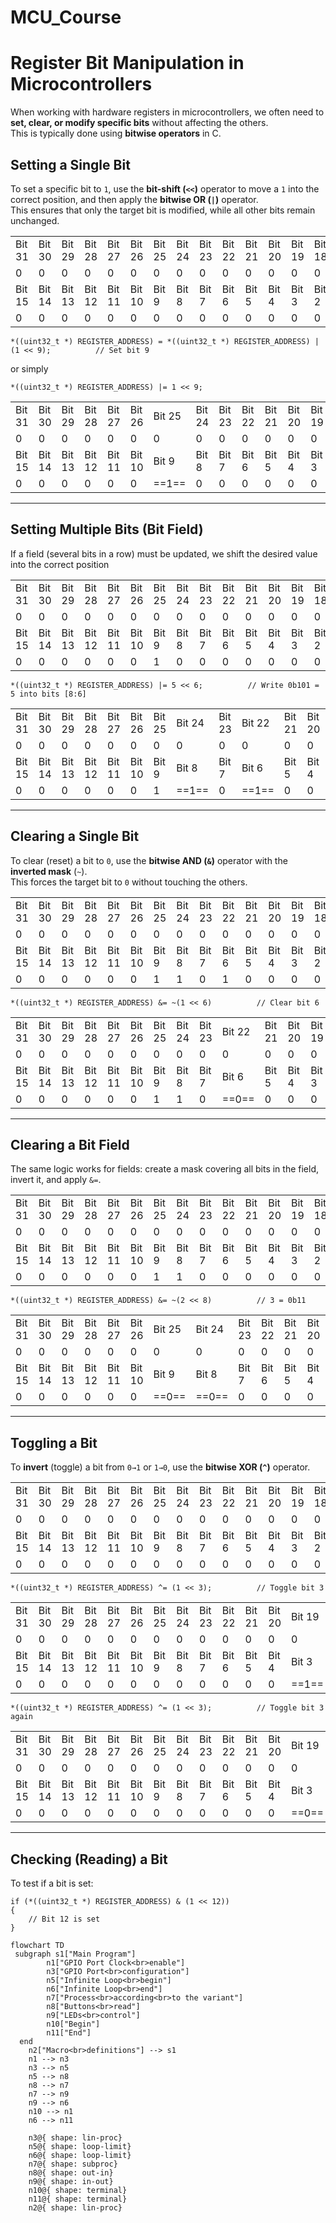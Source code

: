 # MCU_Course

# Register Bit Manipulation in Microcontrollers

When working with hardware registers in microcontrollers, we often need to **set, clear, or modify specific bits** without affecting the others.  
This is typically done using **bitwise operators** in C.

## Setting a Single Bit

To set a specific bit to `1`, use the **bit-shift (`<<`)** operator to move a `1` into the correct position, and then apply the **bitwise OR (`|`)** operator.  
This ensures that only the target bit is modified, while all other bits remain unchanged.

|        |        |        |        |        |        |        |        |        |        |        |        |        |        |        |        |
| ------ | ------ | ------ | ------ | ------ | ------ | ------ | ------ | ------ | ------ | ------ | ------ | ------ | ------ | ------ | ------ |
| Bit 31 | Bit 30 | Bit 29 | Bit 28 | Bit 27 | Bit 26 | Bit 25 | Bit 24 | Bit 23 | Bit 22 | Bit 21 | Bit 20 | Bit 19 | Bit 18 | Bit 17 | Bit 16 |
| 0      | 0      | 0      | 0      | 0      | 0      | 0      | 0      | 0      | 0      | 0      | 0      | 0      | 0      | 0      | 0      |
| Bit 15 | Bit 14 | Bit 13 | Bit 12 | Bit 11 | Bit 10 | Bit 9  | Bit 8  | Bit 7  | Bit 6  | Bit 5  | Bit 4  | Bit 3  | Bit 2  | Bit 1  | Bit 0  |
| 0      | 0      | 0      | 0      | 0      | 0      | 0      | 0      | 0      | 0      | 0      | 0      | 0      | 0      | 0      | 0      |

```
*((uint32_t *) REGISTER_ADDRESS) = *((uint32_t *) REGISTER_ADDRESS) | (1 << 9);          // Set bit 9
```
or simply
```
*((uint32_t *) REGISTER_ADDRESS) |= 1 << 9;
```

|        |        |        |        |        |        |        |        |        |        |        |        |        |        |        |        |
| ------ | ------ | ------ | ------ | ------ | ------ | ------ | ------ | ------ | ------ | ------ | ------ | ------ | ------ | ------ | ------ |
| Bit 31 | Bit 30 | Bit 29 | Bit 28 | Bit 27 | Bit 26 | Bit 25 | Bit 24 | Bit 23 | Bit 22 | Bit 21 | Bit 20 | Bit 19 | Bit 18 | Bit 17 | Bit 16 |
| 0      | 0      | 0      | 0      | 0      | 0      | 0      | 0      | 0      | 0      | 0      | 0      | 0      | 0      | 0      | 0      |
| Bit 15 | Bit 14 | Bit 13 | Bit 12 | Bit 11 | Bit 10 | Bit 9  | Bit 8  | Bit 7  | Bit 6  | Bit 5  | Bit 4  | Bit 3  | Bit 2  | Bit 1  | Bit 0  |
| 0      | 0      | 0      | 0      | 0      | 0      | ==1==  | 0      | 0      | 0      | 0      | 0      | 0      | 0      | 0      | 0      |

___
## Setting Multiple Bits (Bit Field)

If a field (several bits in a row) must be updated, we shift the desired value into the correct position

|        |        |        |        |        |        |        |        |        |        |        |        |        |        |        |        |
| ------ | ------ | ------ | ------ | ------ | ------ | ------ | ------ | ------ | ------ | ------ | ------ | ------ | ------ | ------ | ------ |
| Bit 31 | Bit 30 | Bit 29 | Bit 28 | Bit 27 | Bit 26 | Bit 25 | Bit 24 | Bit 23 | Bit 22 | Bit 21 | Bit 20 | Bit 19 | Bit 18 | Bit 17 | Bit 16 |
| 0      | 0      | 0      | 0      | 0      | 0      | 0      | 0      | 0      | 0      | 0      | 0      | 0      | 0      | 0      | 0      |
| Bit 15 | Bit 14 | Bit 13 | Bit 12 | Bit 11 | Bit 10 | Bit 9  | Bit 8  | Bit 7  | Bit 6  | Bit 5  | Bit 4  | Bit 3  | Bit 2  | Bit 1  | Bit 0  |
| 0      | 0      | 0      | 0      | 0      | 0      | 1      | 0      | 0      | 0      | 0      | 0      | 0      | 0      | 0      | 0      |

```
*((uint32_t *) REGISTER_ADDRESS) |= 5 << 6;          // Write 0b101 = 5 into bits [8:6]
```

|        |        |        |        |        |        |        |        |        |        |        |        |        |        |        |        |
| ------ | ------ | ------ | ------ | ------ | ------ | ------ | ------ | ------ | ------ | ------ | ------ | ------ | ------ | ------ | ------ |
| Bit 31 | Bit 30 | Bit 29 | Bit 28 | Bit 27 | Bit 26 | Bit 25 | Bit 24 | Bit 23 | Bit 22 | Bit 21 | Bit 20 | Bit 19 | Bit 18 | Bit 17 | Bit 16 |
| 0      | 0      | 0      | 0      | 0      | 0      | 0      | 0      | 0      | 0      | 0      | 0      | 0      | 0      | 0      | 0      |
| Bit 15 | Bit 14 | Bit 13 | Bit 12 | Bit 11 | Bit 10 | Bit 9  | Bit 8  | Bit 7  | Bit 6  | Bit 5  | Bit 4  | Bit 3  | Bit 2  | Bit 1  | Bit 0  |
| 0      | 0      | 0      | 0      | 0      | 0      | 1      | ==1==  | 0      | ==1==  | 0      | 0      | 0      | 0      | 0      | 0      |

___
## Clearing a Single Bit

To clear (reset) a bit to `0`, use the **bitwise AND (`&`)** operator with the **inverted mask** (`~`).  
This forces the target bit to `0` without touching the others.

|        |        |        |        |        |        |        |        |        |        |        |        |        |        |        |        |
| ------ | ------ | ------ | ------ | ------ | ------ | ------ | ------ | ------ | ------ | ------ | ------ | ------ | ------ | ------ | ------ |
| Bit 31 | Bit 30 | Bit 29 | Bit 28 | Bit 27 | Bit 26 | Bit 25 | Bit 24 | Bit 23 | Bit 22 | Bit 21 | Bit 20 | Bit 19 | Bit 18 | Bit 17 | Bit 16 |
| 0      | 0      | 0      | 0      | 0      | 0      | 0      | 0      | 0      | 0      | 0      | 0      | 0      | 0      | 0      | 0      |
| Bit 15 | Bit 14 | Bit 13 | Bit 12 | Bit 11 | Bit 10 | Bit 9  | Bit 8  | Bit 7  | Bit 6  | Bit 5  | Bit 4  | Bit 3  | Bit 2  | Bit 1  | Bit 0  |
| 0      | 0      | 0      | 0      | 0      | 0      | 1      | 1      | 0      | 1      | 0      | 0      | 0      | 0      | 0      | 0      |

```
*((uint32_t *) REGISTER_ADDRESS) &= ~(1 << 6)          // Clear bit 6
```

|        |        |        |        |        |        |        |        |        |        |        |        |        |        |        |        |
| ------ | ------ | ------ | ------ | ------ | ------ | ------ | ------ | ------ | ------ | ------ | ------ | ------ | ------ | ------ | ------ |
| Bit 31 | Bit 30 | Bit 29 | Bit 28 | Bit 27 | Bit 26 | Bit 25 | Bit 24 | Bit 23 | Bit 22 | Bit 21 | Bit 20 | Bit 19 | Bit 18 | Bit 17 | Bit 16 |
| 0      | 0      | 0      | 0      | 0      | 0      | 0      | 0      | 0      | 0      | 0      | 0      | 0      | 0      | 0      | 0      |
| Bit 15 | Bit 14 | Bit 13 | Bit 12 | Bit 11 | Bit 10 | Bit 9  | Bit 8  | Bit 7  | Bit 6  | Bit 5  | Bit 4  | Bit 3  | Bit 2  | Bit 1  | Bit 0  |
| 0      | 0      | 0      | 0      | 0      | 0      | 1      | 1      | 0      | ==0==  | 0      | 0      | 0      | 0      | 0      | 0      |

___
## Clearing a Bit Field

The same logic works for fields: create a mask covering all bits in the field, invert it, and apply `&=`.

|        |        |        |        |        |        |        |        |        |        |        |        |        |        |        |        |
| ------ | ------ | ------ | ------ | ------ | ------ | ------ | ------ | ------ | ------ | ------ | ------ | ------ | ------ | ------ | ------ |
| Bit 31 | Bit 30 | Bit 29 | Bit 28 | Bit 27 | Bit 26 | Bit 25 | Bit 24 | Bit 23 | Bit 22 | Bit 21 | Bit 20 | Bit 19 | Bit 18 | Bit 17 | Bit 16 |
| 0      | 0      | 0      | 0      | 0      | 0      | 0      | 0      | 0      | 0      | 0      | 0      | 0      | 0      | 0      | 0      |
| Bit 15 | Bit 14 | Bit 13 | Bit 12 | Bit 11 | Bit 10 | Bit 9  | Bit 8  | Bit 7  | Bit 6  | Bit 5  | Bit 4  | Bit 3  | Bit 2  | Bit 1  | Bit 0  |
| 0      | 0      | 0      | 0      | 0      | 0      | 1      | 1      | 0      | 0      | 0      | 0      | 0      | 0      | 0      | 0      |

```
*((uint32_t *) REGISTER_ADDRESS) &= ~(2 << 8)          // 3 = 0b11
```

|        |        |        |        |        |        |        |        |        |        |        |        |        |        |        |        |
| ------ | ------ | ------ | ------ | ------ | ------ | ------ | ------ | ------ | ------ | ------ | ------ | ------ | ------ | ------ | ------ |
| Bit 31 | Bit 30 | Bit 29 | Bit 28 | Bit 27 | Bit 26 | Bit 25 | Bit 24 | Bit 23 | Bit 22 | Bit 21 | Bit 20 | Bit 19 | Bit 18 | Bit 17 | Bit 16 |
| 0      | 0      | 0      | 0      | 0      | 0      | 0      | 0      | 0      | 0      | 0      | 0      | 0      | 0      | 0      | 0      |
| Bit 15 | Bit 14 | Bit 13 | Bit 12 | Bit 11 | Bit 10 | Bit 9  | Bit 8  | Bit 7  | Bit 6  | Bit 5  | Bit 4  | Bit 3  | Bit 2  | Bit 1  | Bit 0  |
| 0      | 0      | 0      | 0      | 0      | 0      | ==0==  | ==0==  | 0      | 0      | 0      | 0      | 0      | 0      | 0      | 0      |

___
## Toggling a Bit

To **invert** (toggle) a bit from `0→1` or `1→0`, use the **bitwise XOR (`^`)** operator.

|        |        |        |        |        |        |        |        |        |        |        |        |        |        |        |        |
| ------ | ------ | ------ | ------ | ------ | ------ | ------ | ------ | ------ | ------ | ------ | ------ | ------ | ------ | ------ | ------ |
| Bit 31 | Bit 30 | Bit 29 | Bit 28 | Bit 27 | Bit 26 | Bit 25 | Bit 24 | Bit 23 | Bit 22 | Bit 21 | Bit 20 | Bit 19 | Bit 18 | Bit 17 | Bit 16 |
| 0      | 0      | 0      | 0      | 0      | 0      | 0      | 0      | 0      | 0      | 0      | 0      | 0      | 0      | 0      | 0      |
| Bit 15 | Bit 14 | Bit 13 | Bit 12 | Bit 11 | Bit 10 | Bit 9  | Bit 8  | Bit 7  | Bit 6  | Bit 5  | Bit 4  | Bit 3  | Bit 2  | Bit 1  | Bit 0  |
| 0      | 0      | 0      | 0      | 0      | 0      | 0      | 0      | 0      | 0      | 0      | 0      | 0      | 0      | 0      | 0      |

```
*((uint32_t *) REGISTER_ADDRESS) ^= (1 << 3);          // Toggle bit 3
```

|        |        |        |        |        |        |        |        |        |        |        |        |        |        |        |        |
| ------ | ------ | ------ | ------ | ------ | ------ | ------ | ------ | ------ | ------ | ------ | ------ | ------ | ------ | ------ | ------ |
| Bit 31 | Bit 30 | Bit 29 | Bit 28 | Bit 27 | Bit 26 | Bit 25 | Bit 24 | Bit 23 | Bit 22 | Bit 21 | Bit 20 | Bit 19 | Bit 18 | Bit 17 | Bit 16 |
| 0      | 0      | 0      | 0      | 0      | 0      | 0      | 0      | 0      | 0      | 0      | 0      | 0      | 0      | 0      | 0      |
| Bit 15 | Bit 14 | Bit 13 | Bit 12 | Bit 11 | Bit 10 | Bit 9  | Bit 8  | Bit 7  | Bit 6  | Bit 5  | Bit 4  | Bit 3  | Bit 2  | Bit 1  | Bit 0  |
| 0      | 0      | 0      | 0      | 0      | 0      | 0      | 0      | 0      | 0      | 0      | 0      | ==1==  | 0      | 0      | 0      |

```
*((uint32_t *) REGISTER_ADDRESS) ^= (1 << 3);          // Toggle bit 3 again
```

|        |        |        |        |        |        |        |        |        |        |        |        |        |        |        |        |
| ------ | ------ | ------ | ------ | ------ | ------ | ------ | ------ | ------ | ------ | ------ | ------ | ------ | ------ | ------ | ------ |
| Bit 31 | Bit 30 | Bit 29 | Bit 28 | Bit 27 | Bit 26 | Bit 25 | Bit 24 | Bit 23 | Bit 22 | Bit 21 | Bit 20 | Bit 19 | Bit 18 | Bit 17 | Bit 16 |
| 0      | 0      | 0      | 0      | 0      | 0      | 0      | 0      | 0      | 0      | 0      | 0      | 0      | 0      | 0      | 0      |
| Bit 15 | Bit 14 | Bit 13 | Bit 12 | Bit 11 | Bit 10 | Bit 9  | Bit 8  | Bit 7  | Bit 6  | Bit 5  | Bit 4  | Bit 3  | Bit 2  | Bit 1  | Bit 0  |
| 0      | 0      | 0      | 0      | 0      | 0      | 0      | 0      | 0      | 0      | 0      | 0      | ==0==  | 0      | 0      | 0      |

___

## Checking (Reading) a Bit

To test if a bit is set:

```
if (*((uint32_t *) REGISTER_ADDRESS) & (1 << 12))
{
    // Bit 12 is set
}
```

```mermaid
flowchart TD
 subgraph s1["Main Program"]
        n1["GPIO Port Clock<br>enable"]
        n3["GPIO Port<br>configuration"]
        n5["Infinite Loop<br>begin"]
        n6["Infinite Loop<br>end"]
        n7["Process<br>according<br>to the variant"]
        n8["Buttons<br>read"]
        n9["LEDs<br>control"]
        n10["Begin"]
        n11["End"]
  end
    n2["Macro<br>definitions"] --> s1
    n1 --> n3
    n3 --> n5
    n5 --> n8
    n8 --> n7
    n7 --> n9
    n9 --> n6
    n10 --> n1
    n6 --> n11

    n3@{ shape: lin-proc}
    n5@{ shape: loop-limit}
    n6@{ shape: loop-limit}
    n7@{ shape: subproc}
    n8@{ shape: out-in}
    n9@{ shape: in-out}
    n10@{ shape: terminal}
    n11@{ shape: terminal}
    n2@{ shape: lin-proc}
```
